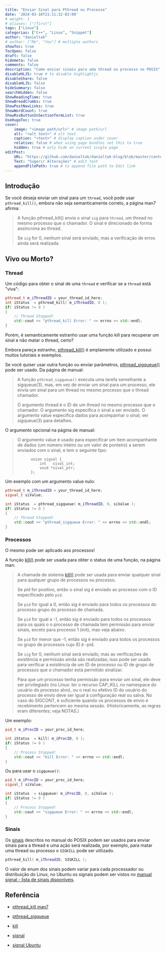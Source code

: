 ```yaml
---
title: "Enviar Sinal para Pthread ou Processo"
date: '2024-03-10T21:11:32-03:00'
# weight: 1
# aliases: ["/first"]
tags: ["Linux"]
categorias: ["C++", "Linux", "Snippet"]
author: "danieltak"
# author: ["Me", "You"] # multiple authors
showToc: true
TocOpen: false
draft: false
hidemeta: false
comments: false
description: "Como enviar sinais para uma thread ou processo no POSIX"
disableHLJS: true # to disable highlightjs
disableShare: false
disableHLJS: false
hideSummary: false
searchHidden: false
ShowReadingTime: true
ShowBreadCrumbs: true
ShowPostNavLinks: true
ShowWordCount: true
ShowRssButtonInSectionTermList: true
UseHugoToc: true
cover:
    image: "<image path/url>" # image path/url
    alt: "<alt text>" # alt text
    caption: "<text>" # display caption under cover
    relative: false # when using page bundles set this to true
    hidden: true # only hide on current single page
editPost:
    URL: "https://github.com/danieltak/danieltak-blog/blob/master/content"
    Text: "Sugerir Alterações" # edit text
    appendFilePath: true # to append file path to Edit link
---
```


## Introdução

Se você deseja enviar um sinal para um `thread`, você pode usar `pthread_kill()`, embora não seja semanticamente correto, a página man7 afirma:

> A função pthread_kill() envia o sinal `sig` para `thread`, um
       thread no mesmo processo que o chamador. O sinal é
       direcionado de forma assíncrona ao thread.
>
> Se `sig` for 0, nenhum sinal será enviado, mas a verificação de erros ainda será
       realizada.

## Vivo ou Morto?

### Thread

Um código para obter o sinal de uma `thread` e verificar se a `thread` está "viva":

```cpp	
pthread_t m_iThreadID = your_thread_id_here;
int	iStatus  = pthread_kill( m_iThreadID, 0 );
if( iStatus != 0 )  
{
    // Thread Stopped!
    std::cout << "pthread_kill Error: " << errno << std::endl;
}
```

Porém, é semanticamente estranho usar uma função kill para recuperar um sinal e não matar o thread, certo?

Embora pareça estranho, [pthread_kill()][1] é amplamente utilizado e possui muitos tutoriais e exemplos.

Se você quiser usar outra função ou enviar parâmetros, [pthread_sigqueue()][2] pode ser usado. Da página de manual:

> A função `pthread_sigqueue()` executa uma tarefa semelhante a
       sigqueue(3), mas, em vez de enviar um sinal para um processo, ele
       envia um sinal para um thread no mesmo processo que o thread chamador.
>
> O argumento thread é o ID de um thread no mesmo processo que
       o chamador. O argumento sig especifica o sinal a ser enviado.
       O argumento value especifica dados para acompanhar o sinal; ver
       sigqueue(3) para detalhes.

O argumento opcional na página de manual:

> O argumento value é usado para especificar um item acompanhante de
       dados (um número inteiro ou um valor de ponteiro) a serem enviados com o
       sinal, e tem o seguinte tipo:
>
>           union sigval {
>               int   sival_int;
>               void *sival_ptr;
>           };

Um exemplo com um argumento value nulo:

```cpp	
pthread_t m_iThreadID = your_thread_id_here;
sigval_t siValue;

int	iStatus  = pthread_sigqueue( m_iThreadID, 0, siValue );
if( iStatus != 0 )  
{
    // Thread Stopped!
    std::cout << "pthread_sigqueue Error: " << errno << std::endl;
}
```

### Processos

O mesmo pode ser aplicado aos processos!

A função [kill()][3] pode ser usada para obter o status de uma função, na página man:

>A chamada de sistema [kill()][3] pode ser usada para enviar qualquer sinal para qualquer
>grupo de processos ou processo.
>
>Se pid for positivo, então o sinal sig é enviado ao processo com
>o ID especificado pelo `pid`.
>
>Se `pid` for igual a 0, então sig é enviado para todos os processos do processo
>grupo do processo de chamada.
>
>Se `pid` for igual a -1, então sig é enviado para todos os processos para os quais o
>o processo de chamada tem permissão para enviar sinais, exceto para
>processo 1 (init), mas veja abaixo.
>
>Se `pid` for menor que -1, então sig é enviado para todos os processos no
>grupo de processos cujo ID é -pid.
>
>Se `sig` for 0, nenhum sinal será enviado, mas as verificações de existência e permissão ainda são realizadas; isso pode ser usado para verificar a existência de um ID de processo ou ID de grupo de processos que o chamador está permitido sinalizar.
>
>Para que um processo tenha permissão para enviar um sinal, ele deve
ser privilegiado (no Linux: ter o recurso CAP_KILL no
namespace do usuário do processo alvo), ou o real ou efetivo ID do usuário do processo de envio deve ser igual à configuração real ou salva.
>No caso do SIGCONT, é suficiente quando os processos de envio e recebimento pertencem ao
mesma sessão. (Historicamente, as regras eram diferentes; veja NOTAS.)

Um exemplo:

```cpp	
pid_t m_iProcID = your_proc_id_here;

int	iStatus  = kill( m_iProcID, 0 );
if( iStatus != 0 )  
{
    // Process Stopped!
    std::cout << "kill Error: " << errno << std::endl;
}
```

Ou para usar o `sigqueue()`:

```cpp	
pid_t m_iProcID = your_proc_id_here;
sigval_t siValue;

int	iStatus  = sigqueue( m_iProcID, 0, siValue );
if( iStatus != 0 )  
{
    // Process Stopped!
    std::cout << "sigqueue Error: " << errno << std::endl;
}
```

### Sinais

Os [sinais][4] descritos no manual do POSIX podem ser usados para enviar sinais para a thread e uma ação será realizada, por exemplo, para matar uma thread ou processo o `SIGKILL` pode ser utilizado.

```cpp
pthread_kill( m_iThreadID, SIGKILL );
```

O valor de enum dos sinais podem variar para cada processador ou distribuição do Linux, no Ubuntu os signais podem ser vistos no [manual signal - lista de sinais disponíveis][5].

## Referência

- [pthread_kill man7][1]

[1]: https://man7.org/linux/man-pages/man3/pthread_kill.3.html

- [pthread_sigqueue][2]

[2]: https://man7.org/linux/man-pages/man3/pthread_sigqueue.3.html

- [kill][3]

[3]: https://man7.org/linux/man-pages/man2/kill.2.html

- [signal][4]

[4]: https://man7.org/linux/man-pages/man7/signal.7.html

- [signal Ubuntu][5]

[5]: https://manpages.ubuntu.com/manpages/trusty/pt/man7/signal.7.html